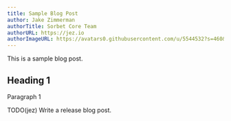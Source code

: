 ```yaml
---
title: Sample Blog Post
author: Jake Zimmerman
authorTitle: Sorbet Core Team
authorURL: https://jez.io
authorImageURL: https://avatars0.githubusercontent.com/u/5544532?s=460&v=4
---
```


This is a sample blog post.

<!-- truncate -->

## Heading 1

Paragraph 1

TODO(jez) Write a release blog post.
